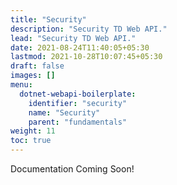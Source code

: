 ```yaml
---
title: "Security"
description: "Security TD Web API."
lead: "Security TD Web API."
date: 2021-08-24T11:40:05+05:30
lastmod: 2021-10-28T10:07:45+05:30
draft: false
images: []
menu:
  dotnet-webapi-boilerplate:
    identifier: "security"
    name: "Security"
    parent: "fundamentals"
weight: 11
toc: true
---
```


Documentation Coming Soon!

